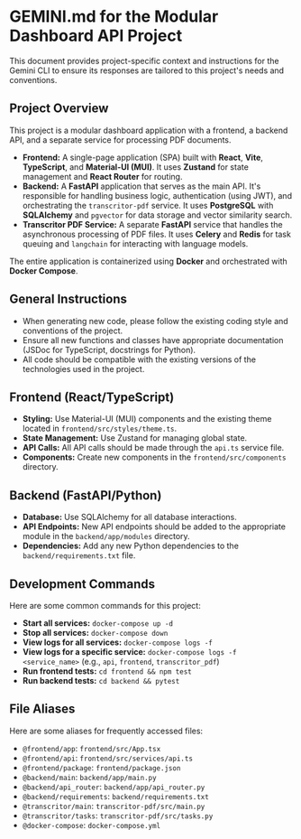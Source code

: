 # GEMINI.md for the Modular Dashboard API Project

This document provides project-specific context and instructions for the Gemini CLI to ensure its responses are tailored to this project's needs and conventions.

## Project Overview

This project is a modular dashboard application with a frontend, a backend API, and a separate service for processing PDF documents.

*   **Frontend:** A single-page application (SPA) built with **React**, **Vite**, **TypeScript**, and **Material-UI (MUI)**. It uses **Zustand** for state management and **React Router** for routing.
*   **Backend:** A **FastAPI** application that serves as the main API. It's responsible for handling business logic, authentication (using JWT), and orchestrating the `transcritor-pdf` service. It uses **PostgreSQL** with **SQLAlchemy** and `pgvector` for data storage and vector similarity search.
*   **Transcritor PDF Service:** A separate **FastAPI** service that handles the asynchronous processing of PDF files. It uses **Celery** and **Redis** for task queuing and `langchain` for interacting with language models.

The entire application is containerized using **Docker** and orchestrated with **Docker Compose**.

## General Instructions

*   When generating new code, please follow the existing coding style and conventions of the project.
*   Ensure all new functions and classes have appropriate documentation (JSDoc for TypeScript, docstrings for Python).
*   All code should be compatible with the existing versions of the technologies used in the project.

## Frontend (React/TypeScript)

*   **Styling:** Use Material-UI (MUI) components and the existing theme located in `frontend/src/styles/theme.ts`.
*   **State Management:** Use Zustand for managing global state.
*   **API Calls:** All API calls should be made through the `api.ts` service file.
*   **Components:** Create new components in the `frontend/src/components` directory.

## Backend (FastAPI/Python)

*   **Database:** Use SQLAlchemy for all database interactions.
*   **API Endpoints:** New API endpoints should be added to the appropriate module in the `backend/app/modules` directory.
*   **Dependencies:** Add any new Python dependencies to the `backend/requirements.txt` file.

## Development Commands

Here are some common commands for this project:

*   **Start all services:** `docker-compose up -d`
*   **Stop all services:** `docker-compose down`
*   **View logs for all services:** `docker-compose logs -f`
*   **View logs for a specific service:** `docker-compose logs -f <service_name>` (e.g., `api`, `frontend`, `transcritor_pdf`)
*   **Run frontend tests:** `cd frontend && npm test`
*   **Run backend tests:** `cd backend && pytest`

## File Aliases

Here are some aliases for frequently accessed files:

*   `@frontend/app`: `frontend/src/App.tsx`
*   `@frontend/api`: `frontend/src/services/api.ts`
*   `@frontend/package`: `frontend/package.json`
*   `@backend/main`: `backend/app/main.py`
*   `@backend/api_router`: `backend/app/api_router.py`
*   `@backend/requirements`: `backend/requirements.txt`
*   `@transcritor/main`: `transcritor-pdf/src/main.py`
*   `@transcritor/tasks`: `transcritor-pdf/src/tasks.py`
*   `@docker-compose`: `docker-compose.yml`
